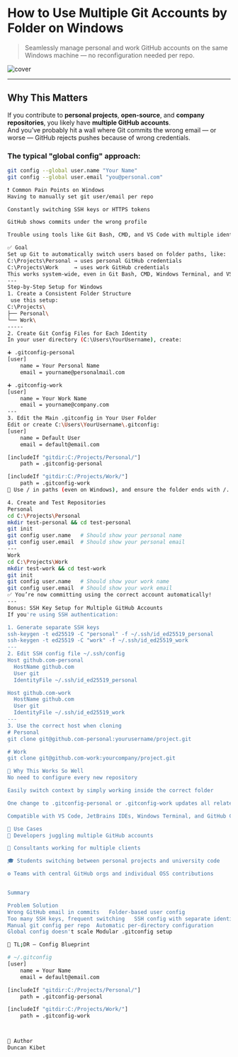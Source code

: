 # How to Use Multiple Git Accounts by Folder on Windows

> Seamlessly manage personal and work GitHub accounts on the same Windows machine — no reconfiguration needed per repo.

![cover](https://images.unsplash.com/photo-1515879218367-8466d910aaa4?ixlib=rb-4.0.3&auto=format&fit=crop&w=1470&q=80)

---

## Why This Matters

If you contribute to **personal projects**, **open-source**, and **company repositories**, you likely have **multiple GitHub accounts**.  
And you’ve probably hit a wall where Git commits the wrong email — or worse — GitHub rejects pushes because of wrong credentials.

### The typical "global config" approach:
```bash
git config --global user.name "Your Name"
git config --global user.email "you@personal.com"

❗ Common Pain Points on Windows
Having to manually set git user/email per repo

Constantly switching SSH keys or HTTPS tokens

GitHub shows commits under the wrong profile

Trouble using tools like Git Bash, CMD, and VS Code with multiple identities

✅ Goal
Set up Git to automatically switch users based on folder paths, like:
C:\Projects\Personal → uses personal GitHub credentials  
C:\Projects\Work     → uses work GitHub credentials
This works system-wide, even in Git Bash, CMD, Windows Terminal, and VS Code.
---
Step-by-Step Setup for Windows
1. Create a Consistent Folder Structure
 use this setup:
C:\Projects\
├── Personal\
└── Work\
-----
2. Create Git Config Files for Each Identity
In your user directory (C:\Users\YourUsername), create:

➕ .gitconfig-personal
[user]
    name = Your Personal Name
    email = yourname@personalmail.com

➕ .gitconfig-work
[user]
    name = Your Work Name
    email = yourname@company.com
---
3. Edit the Main .gitconfig in Your User Folder
Edit or create C:\Users\YourUsername\.gitconfig:
[user]
    name = Default User
    email = default@email.com

[includeIf "gitdir:C:/Projects/Personal/"]
    path = .gitconfig-personal

[includeIf "gitdir:C:/Projects/Work/"]
    path = .gitconfig-work
📌 Use / in paths (even on Windows), and ensure the folder ends with /.

4. Create and Test Repositories
Personal
cd C:\Projects\Personal
mkdir test-personal && cd test-personal
git init
git config user.name   # Should show your personal name
git config user.email  # Should show your personal email
---
Work
cd C:\Projects\Work
mkdir test-work && cd test-work
git init
git config user.name   # Should show your work name
git config user.email  # Should show your work email
✅ You’re now committing using the correct account automatically!
---
Bonus: SSH Key Setup for Multiple GitHub Accounts
If you're using SSH authentication:

1. Generate separate SSH keys
ssh-keygen -t ed25519 -C "personal" -f ~/.ssh/id_ed25519_personal
ssh-keygen -t ed25519 -C "work" -f ~/.ssh/id_ed25519_work
---
2. Edit SSH config file ~/.ssh/config
Host github.com-personal
  HostName github.com
  User git
  IdentityFile ~/.ssh/id_ed25519_personal

Host github.com-work
  HostName github.com
  User git
  IdentityFile ~/.ssh/id_ed25519_work
---
3. Use the correct host when cloning
# Personal
git clone git@github.com-personal:yourusername/project.git

# Work
git clone git@github.com-work:yourcompany/project.git

🎯 Why This Works So Well
No need to configure every new repository

Easily switch context by simply working inside the correct folder

One change to .gitconfig-personal or .gitconfig-work updates all related repos

Compatible with VS Code, JetBrains IDEs, Windows Terminal, and GitHub CLI

📌 Use Cases
🧠 Developers juggling multiple GitHub accounts

🏢 Consultants working for multiple clients

🎓 Students switching between personal projects and university code

⚙️ Teams with central GitHub orgs and individual OSS contributions


Summary

Problem	Solution
Wrong GitHub email in commits	Folder-based user config
Too many SSH keys, frequent switching	SSH config with separate identities
Manual git config per repo	Automatic per-directory configuration
Global config doesn't scale	Modular .gitconfig setup

🧪 TL;DR – Config Blueprint

# ~/.gitconfig
[user]
    name = Your Name
    email = default@email.com

[includeIf "gitdir:C:/Projects/Personal/"]
    path = .gitconfig-personal

[includeIf "gitdir:C:/Projects/Work/"]
    path = .gitconfig-work



👤 Author
Duncan Kibet





